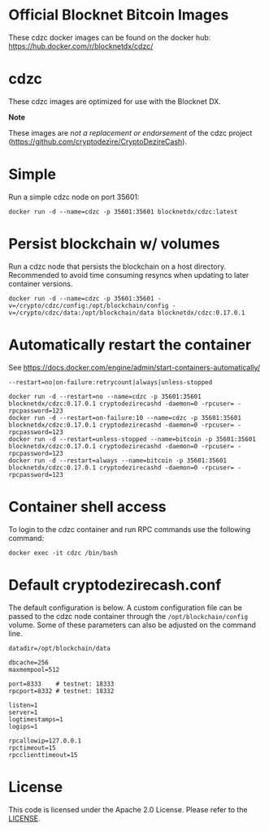 Official Blocknet Bitcoin Images
=================================

These cdzc docker images can be found on the docker hub: https://hub.docker.com/r/blocknetdx/cdzc/

cdzc
========

These cdzc images are optimized for use with the Blocknet DX.

**Note**

These images are _not a replacement or endorsement_ of the cdzc project (https://github.com/cryptodezire/CryptoDezireCash).


Simple
======

Run a simple cdzc node on port 35601:
```
docker run -d --name=cdzc -p 35601:35601 blocknetdx/cdzc:latest
```


Persist blockchain w/ volumes
=============================

Run a cdzc node that persists the blockchain on a host directory. Recommended to avoid time consuming resyncs when updating to later container versions.
```
docker run -d --name=cdzc -p 35601:35601 -v=/crypto/cdzc/config:/opt/blockchain/config -v=/crypto/cdzc/data:/opt/blockchain/data blocknetdx/cdzc:0.17.0.1
```


Automatically restart the container
===================================

See https://docs.docker.com/engine/admin/start-containers-automatically/

`--restart=no|on-failure:retrycount|always|unless-stopped`

```
docker run -d --restart=no --name=cdzc -p 35601:35601 blocknetdx/cdzc:0.17.0.1 cryptodezirecashd -daemon=0 -rpcuser= -rpcpassword=123
docker run -d --restart=on-failure:10 --name=cdzc -p 35601:35601 blocknetdx/cdzc:0.17.0.1 cryptodezirecashd -daemon=0 -rpcuser= -rpcpassword=123
docker run -d --restart=unless-stopped --name=bitcoin -p 35601:35601 blocknetdx/cdzc:0.17.0.1 cryptodezirecashd -daemon=0 -rpcuser= -rpcpassword=123
docker run -d --restart=always --name=bitcoin -p 35601:35601 blocknetdx/cdzc:0.17.0.1 cryptodezirecashd -daemon=0 -rpcuser= -rpcpassword=123
```


Container shell access
======================

To login to the cdzc container and run RPC commands use the following command:
```
docker exec -it cdzc /bin/bash
```


Default cryptodezirecash.conf
=====================

The default configuration is below. A custom configuration file can be passed to the cdzc  node container through the `/opt/blockchain/config` volume. Some of these parameters can also be adjusted on the command line.
```
datadir=/opt/blockchain/data

dbcache=256
maxmempool=512

port=8333    # testnet: 18333
rpcport=8332 # testnet: 18332

listen=1
server=1
logtimestamps=1
logips=1

rpcallowip=127.0.0.1
rpctimeout=15
rpcclienttimeout=15
```


License
=======

This code is licensed under the Apache 2.0 License. Please refer to the [LICENSE](https://github.com/BlocknetDX/dockerimages/blob/master/LICENSE).